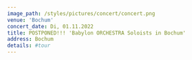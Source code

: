 ```yaml
---
image_path: /styles/pictures/concert/concert.png
venue: 'Bochum'
concert_date: Di, 01.11.2022
title: POSTPONED!!! 'Babylon ORCHESTRA Soloists in Bochum'
address: Bochum
details: #tour 
---
```

